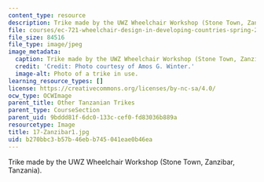 ```yaml
---
content_type: resource
description: Trike made by the UWZ Wheelchair Workshop (Stone Town, Zanzibar, Tanzania).
file: courses/ec-721-wheelchair-design-in-developing-countries-spring-2009/b270bbc3b57b46ebb745041eae0b46ea_17-Zanzibar1.jpg
file_size: 84516
file_type: image/jpeg
image_metadata:
  caption: Trike made by the UWZ Wheelchair Workshop (Stone Town, Zanzibar, Tanzania).
  credit: 'Credit: Photo courtesy of Amos G. Winter.'
  image-alt: Photo of a trike in use.
learning_resource_types: []
license: https://creativecommons.org/licenses/by-nc-sa/4.0/
ocw_type: OCWImage
parent_title: Other Tanzanian Trikes
parent_type: CourseSection
parent_uid: 9bddd81f-6dc0-133c-cef0-fd83036b889a
resourcetype: Image
title: 17-Zanzibar1.jpg
uid: b270bbc3-b57b-46eb-b745-041eae0b46ea
---
```

Trike made by the UWZ Wheelchair Workshop (Stone Town, Zanzibar, Tanzania).